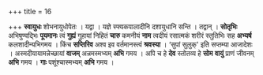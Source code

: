 +++
title = 16

+++
**स्वायुधः** शोभनायुधोपेतः । यद्वा । यज्ञे स्फ्यकपालादीनि दशायुधानि सन्ति । तद्वान् । **सोतृभिः** अभिषुण्वद्भिः **पूयमानः** त्वं **गुह्यं** गुहायां निहितं **चारु** कमनीयं **नाम** त्वदीयं रसात्मकं शरीरं स्तुतिभिः सह **अभ्यर्ष** कलशादीन्यभिगमय । किंच **सप्तिरिव** अश्व इव वर्तमानस्त्वं **श्रवस्या** । ‘सुपां सुलुक्' इति सप्तम्या आजादेशः । अस्मदीयायामन्नेच्छायां **वाजम्** अन्नमस्मभ्यम् **अभि** गमय । अपि च हे **देव** स्तोतव्य हे **सोम** **वायुं** प्राणं जीवनम् **अभि** गमय । **गाः** पशूंश्चास्मभ्यम् **अभि** गमय ।